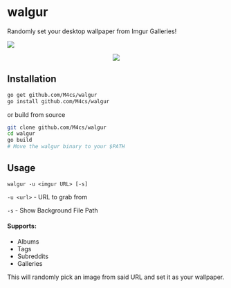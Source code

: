# walgur
Randomly set your desktop wallpaper from Imgur Galleries!

<img src="https://goreportcard.com/badge/github.com/M4cs/walgur">


<p align="center">
  <img src="https://raw.githubusercontent.com/M4cs/walgur/master/preview.gif">
</p>

## Installation

```bash
go get github.com/M4cs/walgur
go install github.com/M4cs/walgur
```

or build from source

```bash
git clone github.com/M4cs/walgur
cd walgur
go build
# Move the walgur binary to your $PATH
```

## Usage

```
walgur -u <imgur URL> [-s]
```

`-u <url>` - URL to grab from

`-s` - Show Background File Path

#### Supports:

- Albums
- Tags
- Subreddits
- Galleries

This will randomly pick an image from said URL and set it as your wallpaper.
